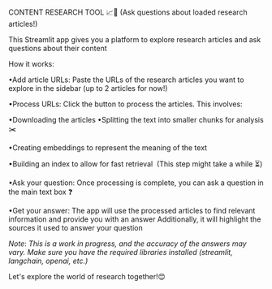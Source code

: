 CONTENT RESEARCH TOOL 📈🔎 (Ask questions about loaded research articles!)

This Streamlit app  gives you a platform to explore research articles and ask questions about their content

How it works:

•Add article URLs: Paste the URLs of the research articles you want to explore in the sidebar (up to 2 articles for now!)

•Process URLs: Click the button to process the articles. This involves:

•Downloading the articles
•Splitting the text into smaller chunks for analysis ✂️

•Creating embeddings to represent the meaning of the text

•Building an index to allow for fast retrieval ️ (This step might take a while ⏳)

•Ask your question: Once processing is complete, you can ask a question in the main text box ❓

•Get your answer: The app will use the processed articles to find relevant information and provide you with an answer
Additionally, it will highlight the sources it used to answer your question

*Note*:
*This is a work in progress, and the accuracy of the answers may vary.
Make sure you have the required libraries installed (streamlit, langchain, openai, etc.)*

Let's explore the world of research together!😊
